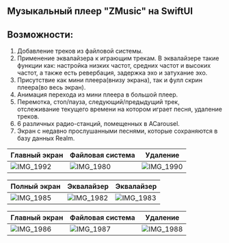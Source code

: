 ## Музыкальный плеер "ZMusic" на SwiftUI
## Возможности:
1. Добавление треков из файловой системы.
2. Применение эквалайзера к играющим трекам. В эквалайзере такие функции как: настройка низких частот, средних частот и высоких частот, а также есть ревербация, задержка эхо и затухание эхо.
3. Присутствие как мини плеера(внизу экрана), так и фулл скрин плеера(во весь экран).
4. Анимация перехода из мини плеера в большой плеер.
5. Перемотка, стоп/пауза, следующий/предыдущий трек, отслеживание текущего времени на котором играет песня, удаление треков.
6. 6 различных радио-станций, помещенных в ACarousel.
7. Экран с недавно прослушанными песнями, которые сохраняются в базу данных Realm.
 
 
|    Главный экран   | Файловая система | Удаление      |
|    -------------   |  -------------   | ------------- |
|  ![IMG_1992](https://github.com/AnnaNikolS/ZMusic/assets/137338922/871d7e64-d2da-4335-8620-3b7494db3f55)  |![IMG_1980](https://github.com/AnnaNikolS/ZMusic/assets/137338922/2e022eab-16ab-49b4-a454-e3ef8fb5986b)| ![IMG_1990](https://github.com/AnnaNikolS/ZMusic/assets/137338922/ea6a46a3-417b-4b8e-94c9-500572768e10)|

|     Полный экран   |    Эквалайзер    |   Эквалайзер  |
|    -------------   |  -------------   | ------------- |
| ![IMG_1985](https://github.com/AnnaNikolS/ZMusic/assets/137338922/ed73c786-dac0-4d8e-a118-60e912a7d98c)| ![IMG_1982](https://github.com/AnnaNikolS/ZMusic/assets/137338922/a4a130ab-5d6d-4757-9773-fe55d05db216)| ![IMG_1983](https://github.com/AnnaNikolS/ZMusic/assets/137338922/cb00df9b-8b10-40c6-afe3-71ff5a9aaf81)|

|    Главный экран   | Файловая система | Удаление      |
|    -------------   |  -------------   | ------------- |
| ![IMG_1986](https://github.com/AnnaNikolS/ZMusic/assets/137338922/dbe85ae3-c14f-4909-96b6-55ab68633e65) | ![IMG_1987](https://github.com/AnnaNikolS/ZMusic/assets/137338922/3bde0f0c-64a4-403d-b001-ff310fbdbcbf) | ![IMG_1988](https://github.com/AnnaNikolS/ZMusic/assets/137338922/908aa556-743a-4542-930b-edbeb741f0f3) |

   



